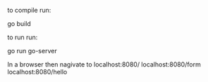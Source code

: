 to compile run:

go build

to run run:

go run go-server

In a browser then nagivate to 
    localhost:8080/
    localhost:8080/form
    localhost:8080/hello

